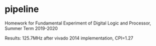 # pipeline
Homework for Fundamental Experiment of Digital Logic and Processor, Summer Term 2019-2020

Results:	125.7MHz after vivado 2014 implementation, CPI=1.27 